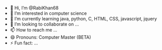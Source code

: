 - 👋 Hi, I’m @RabiKhan68
- 👀 I’m interested in computer science
- 🌱 I’m currently learning java, python, C, HTML, CSS, javascript, jquery
- 💞️ I’m looking to collaborate on ...
- 📫 How to reach me ...
- 😄 Pronouns: Computer Master (BETA)
- ⚡ Fun fact: ...

<!---
RabiKhan68/RabiKhan68 is a ✨ special ✨ repository because its `README.md` (this file) appears on your GitHub profile.
You can click the Preview link to take a look at your changes.
--->
